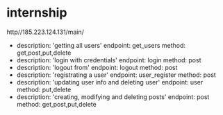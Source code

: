 # internship
http//185.223.124.131/main/
- description: 'getting all users'
  endpoint: get_users
  method: get,post,put,delete
- description: 'login with credentials'
  endpoint: login
  method: post
- description: 'logout from'
  endpoint: logout
  method: post
- description: 'registrating a  user'
  endpoint: user_register
  method: post
- description: 'updating user info and deleting user'
  endpoint: user
  method: put,delete
- description: 'creating, modifying and deleting posts'
  endpoint: post
  method: get,post,put,delete
